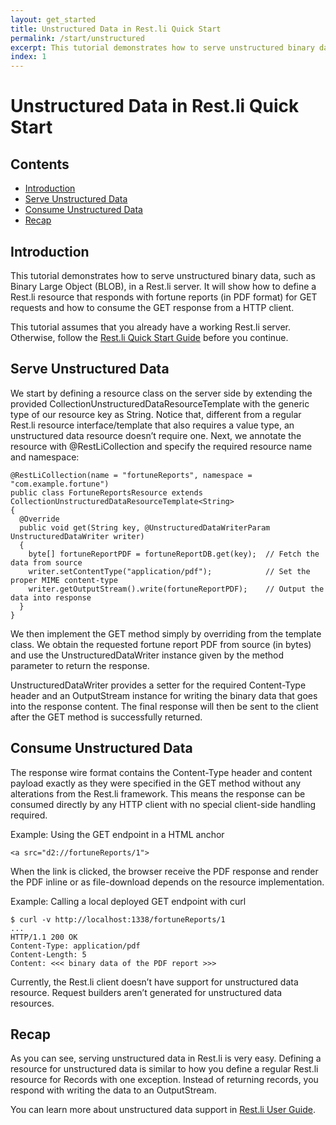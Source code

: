 ```yaml
---
layout: get_started
title: Unstructured Data in Rest.li Quick Start
permalink: /start/unstructured
excerpt: This tutorial demonstrates how to serve unstructured binary data, such as Binary Large Object (BLOB), in a Rest.li server. It will show how to define a Rest.li resource that responds with fortune reports (in PDF format) for GET requests and how to consume the GET response from a HTTP client.
index: 1
---
```


#  Unstructured Data in Rest.li Quick Start

## Contents

 - [Introduction](#introduction)
 - [Serve Unstructured Data](#serve-unstructured-data)
 - [Consume Unstructured Data](#consume-unstructured-data)
 - [Recap](#recap)

## Introduction
This tutorial demonstrates how to serve unstructured binary data, such as Binary Large Object (BLOB), in a Rest.li server. It will show how to define a Rest.li resource that responds with fortune reports (in PDF format) for GET requests and how to consume the GET response from a HTTP client.

This tutorial assumes that you already have a working Rest.li server. Otherwise, follow the [Rest.li Quick Start Guide](/rest.li/get_started/quick_start) before you continue.

## Serve Unstructured Data
We start by defining a resource class on the server side by extending the provided CollectionUnstructuredDataResourceTemplate with the generic type of our resource key as String. Notice that, different from a regular Rest.li resource interface/template that also requires a value type, an unstructured data resource doesn’t require one. Next, we annotate the resource with @RestLiCollection and specify the required resource name and namespace:

```
@RestLiCollection(name = "fortuneReports", namespace = "com.example.fortune")
public class FortuneReportsResource extends CollectionUnstructuredDataResourceTemplate<String>
{
  @Override
  public void get(String key, @UnstructuredDataWriterParam UnstructuredDataWriter writer)
  {
    byte[] fortuneReportPDF = fortuneReportDB.get(key);  // Fetch the data from source
    writer.setContentType("application/pdf");            // Set the proper MIME content-type
    writer.getOutputStream().write(fortuneReportPDF);    // Output the data into response
  }
}
```

We then implement the GET method simply by overriding from the template class. We obtain the requested fortune report PDF from source (in bytes) and use the UnstructuredDataWriter instance given by the method parameter to return the response.

UnstructuredDataWriter provides a setter for the required Content-Type header and an OutputStream instance for writing the binary data that goes into the response content. The final response will then be sent to the client after the GET method is successfully returned.

## Consume Unstructured Data
The response wire format contains the Content-Type header and content payload exactly as they were specified in the GET method without any alterations from the Rest.li framework. This means the response can be consumed directly by any HTTP client with no special client-side handling required.

Example: Using the GET endpoint in a HTML anchor

```
<a src="d2://fortuneReports/1">
```

When the link is clicked, the browser receive the PDF response and render the PDF inline or as file-download depends on the resource implementation.

Example: Calling a local deployed GET endpoint with curl
```
$ curl -v http://localhost:1338/fortuneReports/1
...
HTTP/1.1 200 OK
Content-Type: application/pdf
Content-Length: 5
Content: <<< binary data of the PDF report >>>
```

Currently, the Rest.li client doesn’t have support for unstructured data resource. Request builders aren’t generated for unstructured data resources.


## Recap
As you can see, serving unstructured data in Rest.li is very easy. Defining a resource for unstructured data is similar to how you define a regular Rest.li resource for Records with one exception. Instead of returning records, you respond with writing the data to an OutputStream.

You can learn more about unstructured data support in [Rest.li User Guide](/rest.li/user_guide/restli_server).